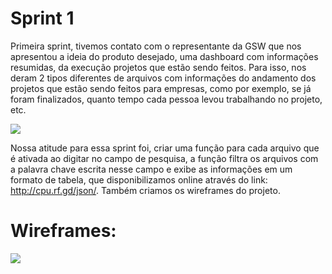 # Sprint 1

Primeira sprint, tivemos contato com o representante da GSW que nos apresentou a ideia do produto desejado, uma dashboard com informações resumidas, da execução projetos que estão sendo feitos. Para isso, nos deram 2 tipos diferentes de arquivos com informações do andamento dos projetos que estão sendo feitos para empresas, como por exemplo, se já foram finalizados, quanto tempo cada pessoa levou trabalhando no projeto, etc.

![](https://github.com/cpusfatec/CRUD/blob/main/SPRINT%201/BACKLOG%20SPRINT%201.png)

Nossa atitude para essa sprint foi, criar uma função para cada arquivo que é ativada ao digitar no campo de pesquisa, a função filtra os arquivos com a palavra chave escrita nesse campo e exibe as informações em um formato de tabela, que disponibilizamos online através do link: http://cpu.rf.gd/json/. Também criamos os wireframes do projeto. 

# Wireframes:

![](https://github.com/cpusfatec/CRUD/blob/main/Imagens/FIGMA/▶-GSW-FATEC.gif)
